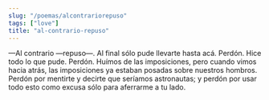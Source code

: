 ```yaml
---
slug: "/poemas/alcontrariorepuso"
tags: ["love"]
title: "al-contrario-repuso"
---
```

—Al contrario —repuso—. Al final sólo pude llevarte hasta acá. Perdón. Hice todo lo que pude. Perdón. Huímos de las imposiciones, pero cuando vimos hacia atrás, las imposiciones ya estaban posadas sobre nuestros hombros. Perdón por mentirte y decirte que seríamos astronautas; y perdón por usar todo esto como excusa sólo para aferrarme a tu lado.